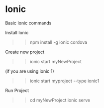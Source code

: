# Ionic
Basic Ionic commands

Install Ionic 
>>npm install -g ionic cordova

Create new project
>>ionic start myNewProject

(if you are using ionic 1)
>>ionic start myproject --type ionic1

Run Project
>>cd myNewProject
>>ionic serve

